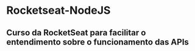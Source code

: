 # Rocketseat-NodeJS
## Curso da RocketSeat para facilitar o entendimento sobre o funcionamento das APIs
